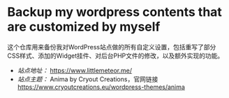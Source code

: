 # Backup my wordpress contents that are customized by myself

这个仓库用来备份我对WordPress站点做的所有自定义设置，包括重写了部分CSS样式、添加的Widget挂件、对后台PHP文件的修改，以及额外实现的功能。

* *站点地址：* <https://www.littlemeteor.me/>
* *站点主题：* Anima by Cryout Creations，官网链接<https://www.cryoutcreations.eu/wordpress-themes/anima>
